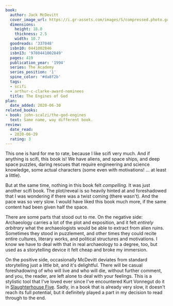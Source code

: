 ```yaml
---
book:
  author: Jack McDevitt
  cover_image_url: https://i.gr-assets.com/images/S/compressed.photo.goodreads.com/books/1334436065l/337048.jpg
  dimensions:
    height: 18.0
    thickness: 2.5
    width: 10.7
  goodreads: '337048'
  isbn10: 0441002846
  isbn13: '9780441002849'
  pages: 419
  publication_year: '1994'
  series: The Academy
  series_position: '1'
  spine_color: '#da8f2b'
  tags:
  - scifi
  - arthur-c-clarke-award-nominees
  title: The Engines of God
plan:
  date_added: 2020-06-30
related_books:
- book: john-scalzi/the-god-engines
  text: Same name, way different book.
review:
  date_read:
  - 2020-06-29
  rating: 3
---
```


This one is hard for me to rate, because I like scifi very much. And if anything is scifi, this book is! We have aliens,
and space ships, and deep space puzzles, daring rescues that require engineering and science knowledge, some actual
characters (some even with motivations! … at least a little).

But at the same time, nothing in this book felt *compelling*. It was just another scifi book. The plot/reveal is so
heavily hinted at and foreshadowed that I was wondering if there was a twist coming (there wasn't). And the pace was so
very slow. I would have liked this book much more, if the same content had been given half the space.

There are some parts that stood out to me. On the negative side: Archaeology carries a lot of the plot and exposition,
and it felt *entirely arbitrary* what the archaeologists would be able to extract from alien ruins. Sometimes they stood
in puzzlement, and other times they could recite entire cultures, literary works, and political structures and
motivations. I know we have to deal with that in real archaeology to a degree, too, but used as a storytelling device it
felt cheap and broke my immersion.

On the positive side, occasionally McDevitt deviates from standard storytelling just a little bit, and it's delightful.
There will be casual foreshadowing of who will live and who will die, without further comment, and you, the reader, are
left alone to deal with your feelings. This is a stylistic tool that I've loved ever since I've encountered Kurt
Vonnegut do it in [Slaughterhouse Five](https://books.rixx.de/reviews/2009/slaughterhouse-five/). Sadly, in a book that
is already very slow, it doesn't reach its full potential, but it definitely played a part in my decision to read
through to the end.
